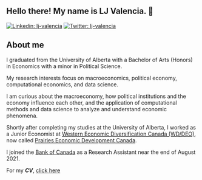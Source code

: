 <div align="left">
  
## Hello there! My name is LJ Valencia. 👋
[![Linkedin: lj-valencia](https://img.shields.io/badge/lj--valencia-blue?style=flat&logo=linkedin&labelColor=blue)](https://www.linkedin.com/in/lj-valencia)
[![Twitter: lj-valencia](https://img.shields.io/badge/LJValenc1a-blue?style=flat&logo=twitter&labelColor=blue)](https://twitter.com/LJValenc1a)
  
## About me
I graduated from the University of Alberta with a Bachelor of Arts (Honors) in Economics with a minor in Political Science. 
  
My research interests focus on macroeconomics, political economy, computational economics, and data science.
  
I am curious about the macroeconomy, how political institutions and the economy influence each other, and the application of computational methods and data science to analyze and understand economic phenomena. 
 
Shortly after completing my studies at the University of Alberta, I worked as a Junior Economist at [Western Economic Diversification Canada (WD/DEO)](https://www.wd-deo.gc.ca/eng/home.asp), now called [Prairies Economic Development Canada](https://www.canada.ca/en/prairies-economic-development.html). 

I joined the [Bank of Canada](https://www.bankofcanada.ca/) as a Research Assistant near the end of August 2021. 

For my **_CV_**, [click here](LJ-Valencia-CV.pdf)
</div>

